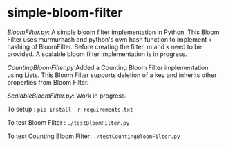 simple-bloom-filter
===================

*BloomFilter.py*: A simple bloom filter implementation in Python. This Bloom Filter uses murmurhash and python's own hash function to implement k hashing of BloomFilter. Before creating the filter, m and k need to be provided. A scalable bloom filter implementation is in progress.

*CountingBloomFilter.py*:Added a Counting Bloom Filter implementation using Lists. This Bloom Filter supports deletion of a key and inherits other properties from Bloom Filter.

*ScalableBloomFilter.py*: Work in progress.

To setup : `pip install -r requirements.txt`

To test Bloom Filter : `./testBloomFilter.py`

To test Counting Bloom Filter: `./testCountingBloomFilter.py`
